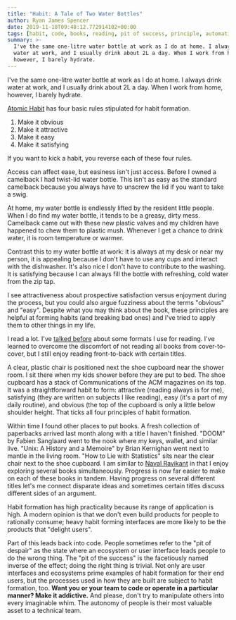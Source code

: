 ```yaml
---
title: "Habit: A Tale of Two Water Bottles"
author: Ryan James Spencer
date: 2019-11-18T09:48:12.772914102+00:00
tags: [habit, code, books, reading, pit of success, principle, automation]
summary: >-
  I've the same one-litre water bottle at work as I do at home. I always drink
  water at work, and I usually drink about 2L a day. When I work from home,
  however, I barely hydrate.
---
```


I've the same one-litre water bottle at work as I do at home. I always drink
water at work, and I usually drink about 2L a day. When I work from home,
however, I barely hydrate.

[Atomic Habit](https://www.goodreads.com/book/show/40121378-atomic-habits) has
four basic rules stipulated for habit formation.

1. Make it obvious
2. Make it attractive
3. Make it easy
4. Make it satisfying

If you want to kick a habit, you reverse each of these four rules.

Access can affect ease, but easiness isn't just access. Before I owned a
camelback I had twist-lid water bottle. This isn't as easy as the standard
camelback because you always have to unscrew the lid if you want to take a swig.

At home, my water bottle is endlessly lifted by the resident little people. When
I do find my water bottle, it tends to be a greasy, dirty mess. Camelback came
out with these new plastic valves and my children have happened to chew them to
plastic mush. Whenever I get a chance to drink water, it is room temperature or
warmer.

Contrast this to my water bottle at work: it is always at my desk or near my
person, it is appealing because I don't have to use any cups and interact with
the dishwasher. It's also nice I don't have to contribute to the washing. It is
satisfying because I can always fill the bottle with refreshing, cold water from
the zip tap.

I see attractiveness about prospective satisfaction versus enjoyment during the
process, but you could also argue fuzziness about the terms "obvious" and "easy".
Despite what you may think about the book, these principles are helpful at
forming habits (and breaking bad ones) and I've tried to apply them to other
things in my life.

I read a lot. I've [talked
before](https://www.justanotherdot.com/posts/pushing-the-boulder.html) about
some formats I use for reading. I've learned to overcome the discomfort of not
reading all books from cover-to-cover, but I still enjoy reading front-to-back
with certain titles.

A clear, plastic chair is positioned next the shoe cupboard near the shower
room. I sit there when my kids shower before they are put to bed. The shoe
cupboard has a stack of Communications of the ACM magazines on its top. It was a
straightforward habit to form: attractive (reading always is for me), satisfying
(they are written on subjects I like reading), easy (it's a part of my daily
routine), and obvious (the top of the cupboard is only a little below shoulder
height. That ticks all four principles of habit formation.

Within time I found other places to put books. A fresh collection of paperbacks
arrived last month along with a title I haven't finished. "DOOM" by Fabien
Sanglaard went to the nook where my keys, wallet, and similar live. "Unix: A
History and a Memoire" by Brian Kernighan went next to mantle in the living
room. "How to Lie with Statistics" sits near the clear chair next to the shoe
cupboard. I am similar to [Naval
Ravikant](https://www.youtube.com/watch?v=3qHkcs3kG44) in that I enjoy exploring
several books simultaneously. Progress is now far easier to make on each of
these books in tandem. Having progress on several different titles let's me
connect disparate ideas and sometimes certain titles discuss different sides of
an argument.

Habit formation has high practicality because its range of application is high.
A modern opinion is that we don't even build products for people to rationally
consume; heavy habit forming interfaces are more likely to be the products that
"delight users".

Part of this leads back into code. People sometimes refer to the "pit of
despair" as the state where an ecosystem or user interface leads people to do
the wrong thing. The "pit of the success" is the facetiously named inverse of
the effect; doing the right thing is trivial. Not only are user interfaces and
ecosystems prime examples of habit formation for their end users, but the
processes used in how they are built are subject to habit formation, too. **Want
you or your team to code or operate in a particular manner? Make it addictive.**
And please, don't try to manipulate others into every imaginable whim. The
autonomy of people is their most valuable asset to a technical team.
